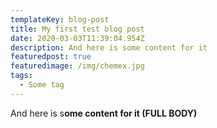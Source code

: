 ```yaml
---
templateKey: blog-post
title: My first test blog post
date: 2020-03-03T11:39:04.954Z
description: And here is some content for it
featuredpost: true
featuredimage: /img/chemex.jpg
tags:
  - Some tag
---
```

And here is s**ome content for it (FULL BODY)**
